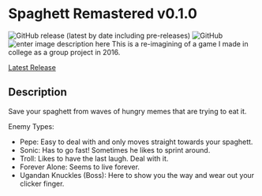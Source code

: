# Spaghett Remastered v0.1.0
![GitHub release (latest by date including pre-releases)](https://img.shields.io/github/v/release/Christopher-Robinson210/Unity-Spaghett-Remastered?include_prereleases) ![GitHub](https://img.shields.io/badge/Engine-Unity-blue)    ![enter image description here](https://img.shields.io/badge/license-CC-brightgreen) 
This is a re-imagining of a game I made in college as a group project in 2016.

[Latest Release](https://github.com/Christopher-Robinson210/Unity-Spaghett-Remastered/releases/latest/)
## Description
Save your spaghett from waves of hungry memes that are trying to eat it.

Enemy Types:
 - Pepe: Easy to deal with and only moves straight towards your spaghett.
 - Sonic: Has to go fast! Sometimes he likes to sprint around.
 - Troll: Likes to have the last laugh. Deal with it.
 - Forever Alone: Seems to live forever.
 - Ugandan Knuckles (Boss): Here to show you the way and wear out your clicker finger.
